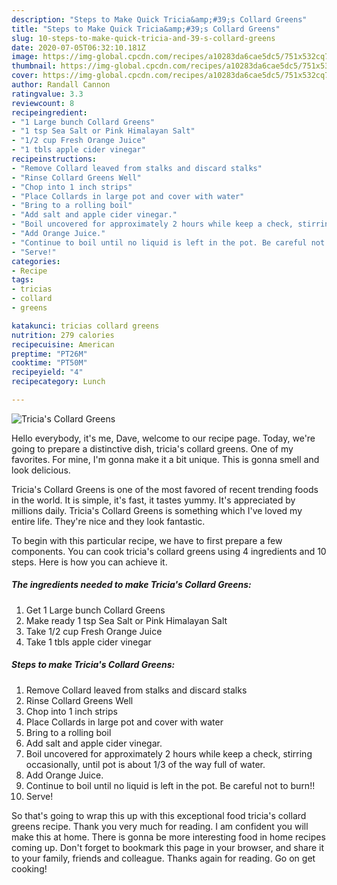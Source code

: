 ```yaml
---
description: "Steps to Make Quick Tricia&amp;#39;s Collard Greens"
title: "Steps to Make Quick Tricia&amp;#39;s Collard Greens"
slug: 10-steps-to-make-quick-tricia-and-39-s-collard-greens
date: 2020-07-05T06:32:10.181Z
image: https://img-global.cpcdn.com/recipes/a10283da6cae5dc5/751x532cq70/tricias-collard-greens-recipe-main-photo.jpg
thumbnail: https://img-global.cpcdn.com/recipes/a10283da6cae5dc5/751x532cq70/tricias-collard-greens-recipe-main-photo.jpg
cover: https://img-global.cpcdn.com/recipes/a10283da6cae5dc5/751x532cq70/tricias-collard-greens-recipe-main-photo.jpg
author: Randall Cannon
ratingvalue: 3.3
reviewcount: 8
recipeingredient:
- "1 Large bunch Collard Greens"
- "1 tsp Sea Salt or Pink Himalayan Salt"
- "1/2 cup Fresh Orange Juice"
- "1 tbls apple cider vinegar"
recipeinstructions:
- "Remove Collard leaved from stalks and discard stalks"
- "Rinse Collard Greens Well"
- "Chop into 1 inch strips"
- "Place Collards in large pot and cover with water"
- "Bring to a rolling boil"
- "Add salt and apple cider vinegar."
- "Boil uncovered for approximately 2 hours while keep a check, stirring occasionally, until pot is about 1/3 of the way full of water."
- "Add Orange Juice."
- "Continue to boil until no liquid is left in the pot. Be careful not to burn!!"
- "Serve!"
categories:
- Recipe
tags:
- tricias
- collard
- greens

katakunci: tricias collard greens 
nutrition: 279 calories
recipecuisine: American
preptime: "PT26M"
cooktime: "PT50M"
recipeyield: "4"
recipecategory: Lunch

---
```



![Tricia&#39;s Collard Greens](https://img-global.cpcdn.com/recipes/a10283da6cae5dc5/751x532cq70/tricias-collard-greens-recipe-main-photo.jpg)

Hello everybody, it's me, Dave, welcome to our recipe page. Today, we're going to prepare a distinctive dish, tricia&#39;s collard greens. One of my favorites. For mine, I'm gonna make it a bit unique. This is gonna smell and look delicious.

Tricia&#39;s Collard Greens is one of the most favored of recent trending foods in the world. It is simple, it's fast, it tastes yummy. It's appreciated by millions daily. Tricia&#39;s Collard Greens is something which I've loved my entire life. They're nice and they look fantastic.




To begin with this particular recipe, we have to first prepare a few components. You can cook tricia&#39;s collard greens using 4 ingredients and 10 steps. Here is how you can achieve it.

<!--inarticleads1-->

##### The ingredients needed to make Tricia&#39;s Collard Greens:

1. Get 1 Large bunch Collard Greens
1. Make ready 1 tsp Sea Salt or Pink Himalayan Salt
1. Take 1/2 cup Fresh Orange Juice
1. Take 1 tbls apple cider vinegar




<!--inarticleads2-->

##### Steps to make Tricia&#39;s Collard Greens:

1. Remove Collard leaved from stalks and discard stalks
1. Rinse Collard Greens Well
1. Chop into 1 inch strips
1. Place Collards in large pot and cover with water
1. Bring to a rolling boil
1. Add salt and apple cider vinegar.
1. Boil uncovered for approximately 2 hours while keep a check, stirring occasionally, until pot is about 1/3 of the way full of water.
1. Add Orange Juice.
1. Continue to boil until no liquid is left in the pot. Be careful not to burn!!
1. Serve!




So that's going to wrap this up with this exceptional food tricia&#39;s collard greens recipe. Thank you very much for reading. I am confident you will make this at home. There is gonna be more interesting food in home recipes coming up. Don't forget to bookmark this page in your browser, and share it to your family, friends and colleague. Thanks again for reading. Go on get cooking!
